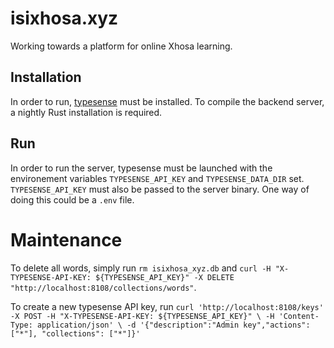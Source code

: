 # isixhosa.xyz

Working towards a platform for online Xhosa learning.

## Installation

In order to run, [typesense](https://www.typesense.org) must be installed. To compile the backend server, a nightly
Rust installation is required.

## Run

In order to run the server, typesense must be launched with the environement variables `TYPESENSE_API_KEY` and `TYPESENSE_DATA_DIR`
set. `TYPESENSE_API_KEY` must also be passed to the server binary. One way of doing this could be a `.env` file.

# Maintenance

To delete all words, simply run `rm isixhosa_xyz.db` and 
`curl -H "X-TYPESENSE-API-KEY: ${TYPESENSE_API_KEY}" -X DELETE "http://localhost:8108/collections/words"`.

To create a new typesense API key, run `curl 'http://localhost:8108/keys' -X POST -H "X-TYPESENSE-API-KEY: ${TYPESENSE_API_KEY}" \
-H 'Content-Type: application/json' \
-d '{"description":"Admin key","actions": ["*"], "collections": ["*"]}'
`
